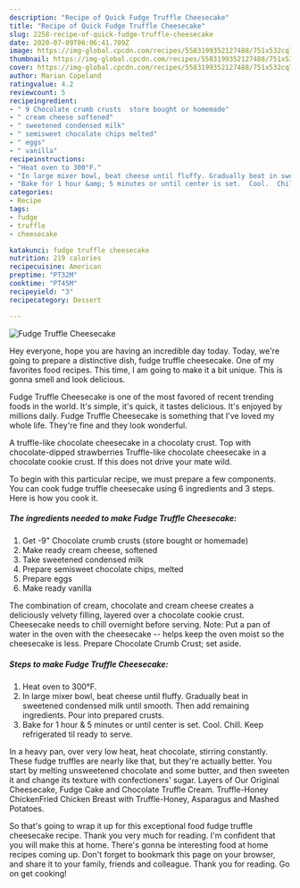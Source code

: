 ```yaml
---
description: "Recipe of Quick Fudge Truffle Cheesecake"
title: "Recipe of Quick Fudge Truffle Cheesecake"
slug: 2258-recipe-of-quick-fudge-truffle-cheesecake
date: 2020-07-09T06:06:41.709Z
image: https://img-global.cpcdn.com/recipes/5583199352127488/751x532cq70/fudge-truffle-cheesecake-recipe-main-photo.jpg
thumbnail: https://img-global.cpcdn.com/recipes/5583199352127488/751x532cq70/fudge-truffle-cheesecake-recipe-main-photo.jpg
cover: https://img-global.cpcdn.com/recipes/5583199352127488/751x532cq70/fudge-truffle-cheesecake-recipe-main-photo.jpg
author: Marian Copeland
ratingvalue: 4.2
reviewcount: 5
recipeingredient:
- " 9 Chocolate crumb crusts  store bought or homemade"
- " cream cheese softened"
- " sweetened condensed milk"
- " semisweet chocolate chips melted"
- " eggs"
- " vanilla"
recipeinstructions:
- "Heat oven to 300°F."
- "In large mixer bowl, beat cheese until fluffy. Gradually beat in sweetened condensed milk until smooth. Then add remaining ingredients. Pour into prepared crusts."
- "Bake for 1 hour &amp; 5 minutes or until center is set.  Cool.  Chill. Keep refrigerated til ready to serve."
categories:
- Recipe
tags:
- fudge
- truffle
- cheesecake

katakunci: fudge truffle cheesecake 
nutrition: 219 calories
recipecuisine: American
preptime: "PT32M"
cooktime: "PT45M"
recipeyield: "3"
recipecategory: Dessert

---
```



![Fudge Truffle Cheesecake](https://img-global.cpcdn.com/recipes/5583199352127488/751x532cq70/fudge-truffle-cheesecake-recipe-main-photo.jpg)

Hey everyone, hope you are having an incredible day today. Today, we're going to prepare a distinctive dish, fudge truffle cheesecake. One of my favorites food recipes. This time, I am going to make it a bit unique. This is gonna smell and look delicious.

Fudge Truffle Cheesecake is one of the most favored of recent trending foods in the world. It's simple, it's quick, it tastes delicious. It's enjoyed by millions daily. Fudge Truffle Cheesecake is something that I've loved my whole life. They're fine and they look wonderful.

A truffle-like chocolate cheesecake in a chocolaty crust. Top with chocolate-dipped strawberries Truffle-like chocolate cheesecake in a chocolate cookie crust. If this does not drive your mate wild.


To begin with this particular recipe, we must prepare a few components. You can cook fudge truffle cheesecake using 6 ingredients and 3 steps. Here is how you cook it.

<!--inarticleads1-->

##### The ingredients needed to make Fudge Truffle Cheesecake:

1. Get  -9&#34; Chocolate crumb crusts  (store bought or homemade)
1. Make ready  cream cheese, softened
1. Take  sweetened condensed milk
1. Prepare  semisweet chocolate chips, melted
1. Prepare  eggs
1. Make ready  vanilla


The combination of cream, chocolate and cream cheese creates a deliciously velvety filling, layered over a chocolate cookie crust. Cheesecake needs to chill overnight before serving. Note: Put a pan of water in the oven with the cheesecake -- helps keep the oven moist so the cheesecake is less. Prepare Chocolate Crumb Crust; set aside. 

<!--inarticleads2-->

##### Steps to make Fudge Truffle Cheesecake:

1. Heat oven to 300°F.
1. In large mixer bowl, beat cheese until fluffy. Gradually beat in sweetened condensed milk until smooth. Then add remaining ingredients. Pour into prepared crusts.
1. Bake for 1 hour &amp; 5 minutes or until center is set.  Cool.  Chill. Keep refrigerated til ready to serve.


In a heavy pan, over very low heat, heat chocolate, stirring constantly. These fudge truffles are nearly like that, but they&#39;re actually better. You start by melting unsweetened chocolate and some butter, and then sweeten it and change its texture with confectioners&#39; sugar. Layers of Our Original Cheesecake, Fudge Cake and Chocolate Truffle Cream. Truffle-Honey ChickenFried Chicken Breast with Truffle-Honey, Asparagus and Mashed Potatoes. 

So that's going to wrap it up for this exceptional food fudge truffle cheesecake recipe. Thank you very much for reading. I'm confident that you will make this at home. There's gonna be interesting food at home recipes coming up. Don't forget to bookmark this page on your browser, and share it to your family, friends and colleague. Thank you for reading. Go on get cooking!
